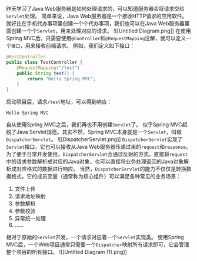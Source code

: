 昨天学习了Java Web服务器是如何处理请求的，可以知道服务器会将请求交给`Servlet`处理。
简单来说，Java Web服务器是一个接收HTTP请求的应用软件。
就好比在手机代办事项里创建一个个代办事项，我们也可以在Java Web服务器里面创建一个个`Servlet`，用来处理对应的请求。
![[Untitled Diagram.png]]
在使用Spring MVC后，只需要使用`@Controller`和`@RequestMapping`注解，就可以定义一个`接口`，用来接收前端请求。
例如，我们定义如下接口：
```java
@RestController
public class TestController {
	@RequestMapping("/test")
	public String test() {
		return "Hello Spring MVC";
	}
}
```
启动项目后，请求`/test`地址，可以得到响应：
```
Hello Spring MVC
```

自从使用Spring MVC之后，我们再也不用创建`Servlet`了。
似乎Spring MVC超脱了Java Servlet规范。其实不然，Spring MVC本身就是一个`Servlet`，叫做`DispatcherServlet`。
![[DispatcherServlet.png]]
`DispatcherServlet`实现了`Servlet`接口，它也可以接收从Java Web服务器传递过来的`request`和`response`。
为了便于日常开发使用，`DispatcherServlet`会通过反射的方式，直接将`request`中的请求参数解析成对应的Java对象，也可以直接将业务处理返回的Java对象解析成对应格式的数据进行响应。
当然，`DispatcherServlet`的能力不仅仅是转换数据格式，它的成员变量（通常称为核心组件）可以满足各种常见的业务场景：
1. 文件上传
2. 请求地址映射
3. 参数解析
4. 参数校验
5. 异常统一处理
6. ……

相对于原始的`Servlet`开发，一个请求对应着一个`Servlet`实现类。
使用Spring MVC后，一个Web项目通常只需要一个`Dispatcher`映射所有请求即可，它会管理整个项目的所有接口。
![[Untitled Diagram (1).png]]